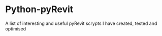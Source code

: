 # Python-pyRevit
A list of interesting and useful pyRevit scrypts I have created, tested and optimised
